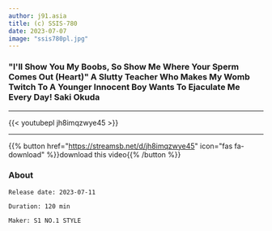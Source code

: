 ```yaml
---
author: j91.asia
title: (c) SSIS-780
date: 2023-07-07
image: "ssis780pl.jpg"
---
```


### "I'll Show You My Boobs, So Show Me Where Your Sperm Comes Out (Heart)" A Slutty Teacher Who Makes My Womb Twitch To A Younger Innocent Boy Wants To Ejaculate Me Every Day! Saki Okuda
___

{{< youtubepl jh8imqzwye45 >}}
___

{{% button href="https://streamsb.net/d/jh8imqzwye45" icon="fas fa-download" %}}download this video{{% /button %}}
### About

`Release date: 2023-07-11`

`Duration: 120 min`

`Maker:	S1 NO.1 STYLE`
